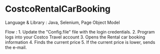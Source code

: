 # CostcoRentalCarBooking

Language & Library : Java, Selenium, Page Object Model

Flow :
      1. Update the "Config.file" file with the login credentials.
      2. Program logs into your Costco Travel account
      3. Opens the Rental car booking information
      4. Finds the current price
      5. If the current price is lower, sends the e-mail.

